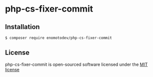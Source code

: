 # php-cs-fixer-commit

## Installation

```
$ composer require enomotodev/php-cs-fixer-commit
```

## License

php-cs-fixer-commit is open-sourced software licensed under the [MIT license](http://opensource.org/licenses/MIT)
